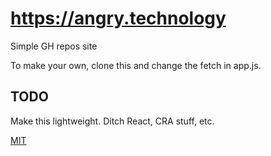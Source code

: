 # <https://angry.technology>

Simple GH repos site

To make your own, clone this and change the fetch in app.js.

## TODO

Make this lightweight. Ditch React, CRA stuff, etc.

[MIT](./LICENSE.md)
